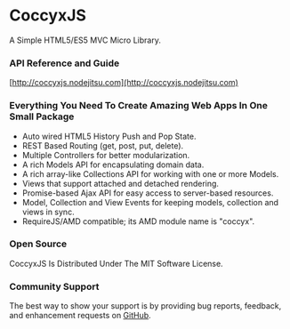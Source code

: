 # CoccyxJS
A Simple HTML5/ES5 MVC Micro Library.

### API Reference and Guide
[http://coccyxjs.nodejitsu.com](http://coccyxjs.nodejitsu.com)

### Everything You Need To Create Amazing Web Apps In One Small Package
* Auto wired HTML5 History Push and Pop State.
* REST Based Routing (get, post, put, delete).
* Multiple Controllers for better modularization.
* A rich Models API for encapsulating domain data.
* A rich array-like Collections API for working with one or more Models.
* Views that support attached and detached rendering.
* Promise-based Ajax API for easy access to server-based resources.
* Model, Collection and View Events for keeping models, collection and views in sync.
* RequireJS/AMD compatible; its AMD module name is "coccyx".

### Open Source
CoccyxJS Is Distributed Under The MIT Software License.

### Community Support
The best way to show your support is by providing bug reports, feedback, and enhancement requests on [GitHub](https://github.com/jeffschwartz/coccyx/issues?page=1&state=open).